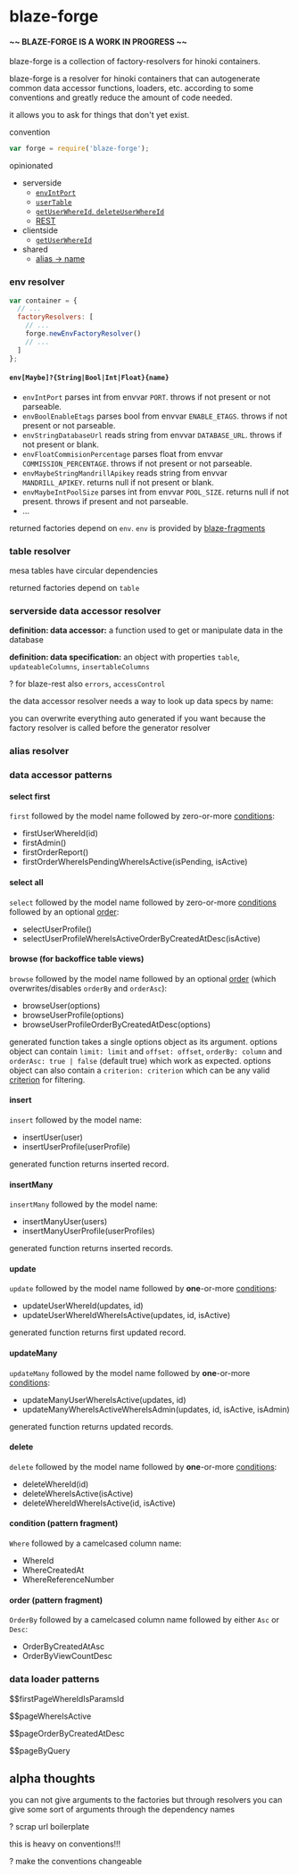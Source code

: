 # blaze-forge

#### ~~ BLAZE-FORGE IS A WORK IN PROGRESS ~~

blaze-forge is a collection of factory-resolvers for hinoki containers.

blaze-forge is a resolver for hinoki containers that can autogenerate
common data accessor functions, loaders, etc.
according to some conventions
and greatly reduce the amount of code needed.

it allows you to ask for things that don't yet exist.

convention

```javascript
var forge = require('blaze-forge');
```

opinionated

- serverside
  - [`envIntPort`](#env-resolver)
  - [`userTable`](#table-resolver)
  - [`getUserWhereId`, `deleteUserWhereId`](#data-accessor-resolver)
  - [REST](#)
- clientside
  - [`getUserWhereId`](#)
- shared
  - [alias -> name](#alias-resolver)

### env resolver

```javascript
var container = {
  // ...
  factoryResolvers: [
    // ...
    forge.newEnvFactoryResolver()
    // ...
  ]
};
```

#### `env[Maybe]?{String|Bool|Int|Float}{name}`

- `envIntPort` parses int from envvar `PORT`. throws if not present or not parseable.
- `envBoolEnableEtags` parses bool from envvar `ENABLE_ETAGS`. throws if not present or not parseable.
- `envStringDatabaseUrl` reads string from envvar `DATABASE_URL`. throws if not present or blank.
- `envFloatCommisionPercentage` parses float from envvar `COMMISSION_PERCENTAGE`. throws if not present or not parseable.
- `envMaybeStringMandrillApikey` reads string from envvar `MANDRILL_APIKEY`. returns null if not present or blank.
- `envMaybeIntPoolSize` parses int from envvar `POOL_SIZE`. returns null if not present. throws if present and not parseable.
- ...

returned factories depend on `env`. `env` is provided by [blaze-fragments](https://github.com/snd/blaze-fragments)

### table resolver

mesa tables have circular dependencies

returned factories depend on `table`

### serverside data accessor resolver

**definition: data accessor:** a function used to get or manipulate
data in the database

**definition: data specification:** an object with properties
`table`, `updateableColumns`, `insertableColumns`

? for blaze-rest also `errors`, `accessControl`

the data accessor resolver needs a way to look up data specs by name:

you can overwrite everything auto generated if you want
because the factory resolver is called before the generator resolver

### alias resolver

### data accessor patterns

#### select first

`first` followed by the model name followed by zero-or-more
[conditions](#condition-pattern-fragment):

- firstUserWhereId(id)
- firstAdmin()
- firstOrderReport()
- firstOrderWhereIsPendingWhereIsActive(isPending, isActive)

#### select all

`select` followed by the model name followed by zero-or-more
[conditions](#condition-pattern-fragment) followed by an optional [order](#order-pattern-fragment):

- selectUserProfile()
- selectUserProfileWhereIsActiveOrderByCreatedAtDesc(isActive)

#### browse (for backoffice table views)

`browse` followed by the model name followed by an optional [order](#order-pattern-fragment)
(which overwrites/disables `orderBy` and `orderAsc`):

- browseUser(options)
- browseUserProfile(options)
- browseUserProfileOrderByCreatedAtDesc(options)

generated function takes a single options object as its argument.
options object can contain `limit: limit` and `offset: offset`,
`orderBy: column` and `orderAsc: true | false` (default true) which work as expected.
options object can also contain a `criterion: criterion` which
can be any valid [criterion](https://github.com/snd/criterion) for filtering.

#### insert

`insert` followed by the model name:

- insertUser(user)
- insertUserProfile(userProfile)

generated function returns inserted record.

#### insertMany

`insertMany` followed by the model name:

- insertManyUser(users)
- insertManyUserProfile(userProfiles)

generated function returns inserted records.

#### update

`update` followed by the model name followed by **one**-or-more
[conditions](#condition-pattern-fragment):

- updateUserWhereId(updates, id)
- updateUserWhereIdWhereIsActive(updates, id, isActive)

generated function returns first updated record.

#### updateMany

`updateMany` followed by the model name followed by **one**-or-more
[conditions](#condition-pattern-fragment):

- updateManyUserWhereIsActive(updates, id)
- updateManyWhereIsActiveWhereIsAdmin(updates, id, isActive, isAdmin)

generated function returns updated records.

#### delete

`delete` followed by the model name followed by **one**-or-more
[conditions](#condition-pattern-fragment):

- deleteWhereId(id)
- deleteWhereIsActive(isActive)
- deleteWhereIdWhereIsActive(id, isActive)

#### condition (pattern fragment)

`Where` followed by a camelcased column name:

- WhereId
- WhereCreatedAt
- WhereReferenceNumber

#### order (pattern fragment)

`OrderBy` followed by a camelcased column name followed by either `Asc` or `Desc`:

- OrderByCreatedAtAsc
- OrderByViewCountDesc

### data loader patterns

$$firstPageWhereIdIsParamsId

$$pageWhereIsActive

$$pageOrderByCreatedAtDesc

$$pageByQuery

## alpha thoughts

you can not give arguments to the factories
but through resolvers you can give some sort of arguments
through the dependency names

? scrap url boilerplate

this is heavy on conventions!!!

? make the conventions changeable
